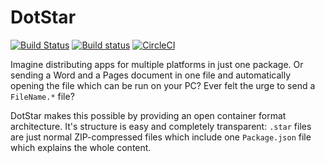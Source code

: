 # DotStar

[![Build Status](https://travis-ci.org/joachimschmidt557/DotStar.svg?branch=master)](https://travis-ci.org/joachimschmidt557/DotStar)
[![Build status](https://ci.appveyor.com/api/projects/status/oocppvl6ct23p6q7?svg=true)](https://ci.appveyor.com/project/joachimschmidt557/dotstar)
[![CircleCI](https://circleci.com/gh/joachimschmidt557/DotStar.svg?style=svg)](https://circleci.com/gh/joachimschmidt557/DotStar)

Imagine distributing apps for multiple platforms in just one package. Or sending a Word and a Pages document in one file and automatically opening the file which can be run on your PC? Ever felt the urge to send a `FileName.*` file? 

DotStar makes this possible by providing an open container format architecture. It's structure is easy and completely transparent: `.star` files are just normal ZIP-compressed files which include one `Package.json` file which explains the whole content. 
